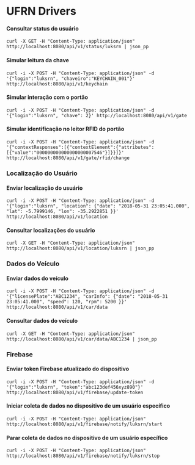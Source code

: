 # UFRN Drivers

#### Consultar status do usuário
```
curl -X GET -H "Content-Type: application/json"  http://localhost:8080/api/v1/status/luksrn | json_pp 
```

#### Simular leitura da chave
```
curl -i -X POST -H "Content-Type: application/json" -d '{"login":"luksrn", "chaveiro":"KEYCHAIN_001"}' http://localhost:8080/api/v1/keychain
```

#### Simular interação com o portão
```
curl -i -X POST -H "Content-Type: application/json" -d '{"login":"luksrn", "chave": 2}' http://localhost:8080/api/v1/gate
```

#### Simular identificação no leitor RFID do portão
```
curl -i -X POST -H "Content-Type: application/json" -d '{"contextResponses":[{"contextElement":{"attributes":[{"value":"000000000000000000007546"}]}}]}' http://localhost:8080/api/v1/gate/rfid/change
```


### Localização do Usuário

#### Enviar localização do usuário
```
curl -i -X POST -H "Content-Type: application/json" -d '{"login":"luksrn", "location": {"date": "2018-05-31 23:05:41.000", "lat": -5.7999146, "lon": -35.2922851 }}' http://localhost:8080/api/v1/location
```

#### Consultar localizações do usuário
```
curl -X GET -H "Content-Type: application/json"  http://localhost:8080/api/v1/location/luksrn | json_pp
```


### Dados do Veículo

#### Enviar dados do veículo
```
curl -i -X POST -H "Content-Type: application/json" -d '{"licensePlate":"ABC1234", "carInfo": {"date": "2018-05-31 23:05:41.000", "speed": 120, "rpm": 5200 }}' http://localhost:8080/api/v1/car/data
```

#### Consultar dados do veículo
```
curl -X GET -H "Content-Type: application/json"  http://localhost:8080/api/v1/car/data/ABC1234 | json_pp
```


### Firebase

#### Enviar token Firebase atualizado do dispositivo
```
curl -i -X POST -H "Content-Type: application/json" -d '{"login":"luksrn", "token":"abc123def456xyz890"}' http://localhost:8080/api/v1/firebase/update-token
```

#### Iniciar coleta de dados no dispositivo de um usuário específico
```
curl -i -X POST -H "Content-Type: application/json" http://localhost:8080/api/v1/firebase/notify/luksrn/start
```

#### Parar coleta de dados no dispositivo de um usuário específico
```
curl -i -X POST -H "Content-Type: application/json" http://localhost:8080/api/v1/firebase/notify/luksrn/stop
```

